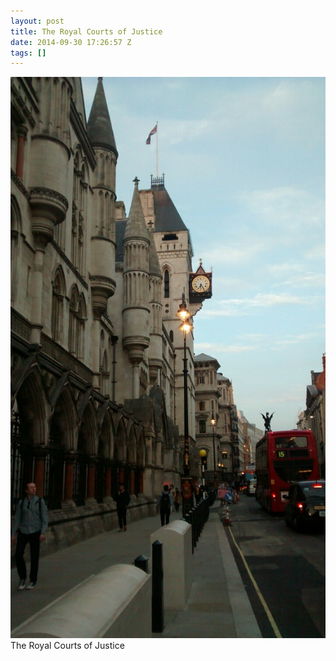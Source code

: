 ```yaml
---
layout: post
title: The Royal Courts of Justice
date: 2014-09-30 17:26:57 Z
tags: []
---
```

![](/media/2014/09/98817338234.jpg)
The Royal Courts of Justice

